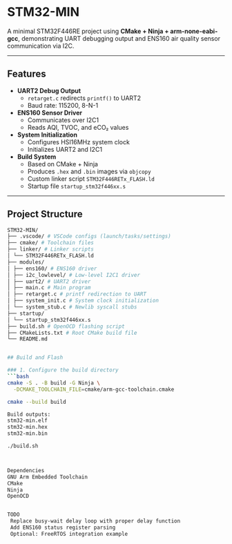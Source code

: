 # STM32-MIN

A minimal STM32F446RE project using **CMake + Ninja + arm-none-eabi-gcc**, demonstrating UART debugging output and ENS160 air quality sensor communication via I2C.

---

## Features
- **UART2 Debug Output**
  - `retarget.c` redirects `printf()` to UART2
  - Baud rate: 115200, 8-N-1
- **ENS160 Sensor Driver**
  - Communicates over I2C1
  - Reads AQI, TVOC, and eCO₂ values
- **System Initialization**
  - Configures HSI16MHz system clock
  - Initializes UART2 and I2C1
- **Build System**
  - Based on CMake + Ninja
  - Produces `.hex` and `.bin` images via `objcopy`
  - Custom linker script `STM32F446RETx_FLASH.ld`
  - Startup file `startup_stm32f446xx.s`

---

## Project Structure
```bash
STM32-MIN/
├── .vscode/ # VSCode configs (launch/tasks/settings)
├── cmake/ # Toolchain files
├── linker/ # Linker scripts
│ └── STM32F446RETx_FLASH.ld
├── modules/
│ ├── ens160/ # ENS160 driver
│ ├── i2c_lowlevel/ # Low-level I2C1 driver
│ ├── uart2/ # UART2 driver
│ ├── main.c # Main program
│ ├── retarget.c # printf redirection to UART
│ ├── system_init.c # System clock initialization
│ └── system_stub.c # Newlib syscall stubs
├── startup/
│ └── startup_stm32f446xx.s
├── build.sh # OpenOCD flashing script
├── CMakeLists.txt # Root CMake build file
└── README.md


## Build and Flash

### 1. Configure the build directory
```bash
cmake -S . -B build -G Ninja \
  -DCMAKE_TOOLCHAIN_FILE=cmake/arm-gcc-toolchain.cmake

cmake --build build

Build outputs:
stm32-min.elf
stm32-min.hex
stm32-min.bin

./build.sh



Dependencies
GNU Arm Embedded Toolchain
CMake
Ninja
OpenOCD


TODO
 Replace busy-wait delay loop with proper delay function
 Add ENS160 status register parsing
 Optional: FreeRTOS integration example
